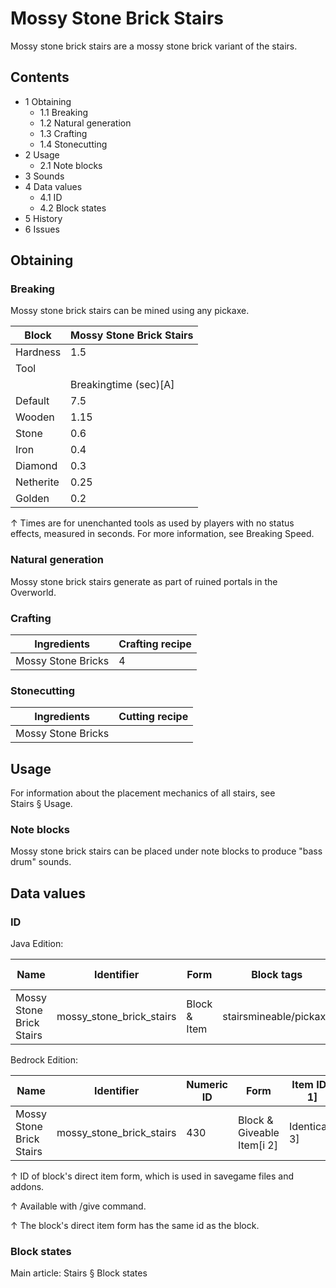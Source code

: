 # Mossy Stone Brick Stairs
Mossy stone brick stairs are a mossy stone brick variant of the stairs.

## Contents
- 1 Obtaining
	- 1.1 Breaking
	- 1.2 Natural generation
	- 1.3 Crafting
	- 1.4 Stonecutting
- 2 Usage
	- 2.1 Note blocks
- 3 Sounds
- 4 Data values
	- 4.1 ID
	- 4.2 Block states
- 5 History
- 6 Issues

## Obtaining
### Breaking
Mossy stone brick stairs can be mined using any pickaxe.

| Block     | Mossy Stone Brick Stairs |
|-----------|--------------------------|
| Hardness  | 1.5                      |
| Tool      |                          |
|           | Breakingtime (sec)[A]    |
| Default   | 7.5                      |
| Wooden    | 1.15                     |
| Stone     | 0.6                      |
| Iron      | 0.4                      |
| Diamond   | 0.3                      |
| Netherite | 0.25                     |
| Golden    | 0.2                      |


↑ Times are for unenchanted tools as used by players with no status effects, measured in seconds. For more information, see Breaking Speed.


### Natural generation
Mossy stone brick stairs generate as part of ruined portals in the Overworld.

### Crafting
| Ingredients        | Crafting recipe |
|--------------------|-----------------|
| Mossy Stone Bricks | 4               |

### Stonecutting
| Ingredients        | Cutting recipe |
|--------------------|----------------|
| Mossy Stone Bricks |                |

## Usage
For information about the placement mechanics of all stairs, see Stairs § Usage.

### Note blocks
Mossy stone brick stairs can be placed under note blocks to produce "bass drum" sounds.

## Data values
### ID
Java Edition:

| Name                     | Identifier               | Form         | Block tags             | Item tags | Translation key                          |
|--------------------------|--------------------------|--------------|------------------------|-----------|------------------------------------------|
| Mossy Stone Brick Stairs | mossy_stone_brick_stairs | Block & Item | stairsmineable/pickaxe | stairs    | block.minecraft.mossy_stone_brick_stairs |

Bedrock Edition:

| Name                     | Identifier               | Numeric ID | Form                       | Item ID[i 1]   | Translation key                    |
|--------------------------|--------------------------|------------|----------------------------|----------------|------------------------------------|
| Mossy Stone Brick Stairs | mossy_stone_brick_stairs | 430        | Block & Giveable Item[i 2] | Identical[i 3] | tile.mossy_stone_brick_stairs.name |


↑ ID of block's direct item form, which is used in savegame files and addons.

↑ Available with /give command.

↑ The block's direct item form has the same id as the block.


### Block states
Main article: Stairs § Block states
